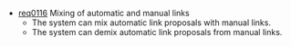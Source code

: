 * [req0116](https://github.com/DomainDrivenArchitecture/ddaRequirement/blob/master/en/requirements/req0116.md) Mixing of automatic and manual links 
  * The system can mix automatic link proposals with manual links.
  * The system can demix automatic link proposals from manual links.